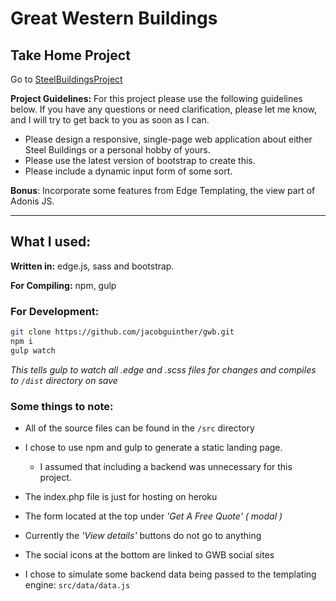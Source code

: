 # Great Western Buildings
## Take Home Project

Go to [SteelBuildingsProject](https://gwb-project.herokuapp.com/dist/index.html)

**Project Guidelines:**
For this project please use the following guidelines below. If you have any questions or need clarification, please let me know, and I will try to get back to you as soon as I can.

- Please design a responsive, single-page web application about either Steel Buildings or a personal hobby of yours.
- Please use the latest version of bootstrap to create this.
- Please include a dynamic input form of some sort.

**Bonus**: Incorporate some features from Edge Templating, the view part of Adonis JS.

---

## What I used:

**Written in:** edge.js, sass and bootstrap.

**For Compiling:** npm, gulp

### For Development:
``` bash
git clone https://github.com/jacobguinther/gwb.git
npm i
gulp watch
```
*This tells gulp to watch all .edge and .scss files for changes and compiles to `/dist` directory on save*


### Some things to note:

- All of the source files can be found in the `/src` directory

- I chose to use npm and gulp to generate a static landing page.
  - I assumed that including a backend was unnecessary for this project.
- The index.php file is just for hosting on heroku
- The form located at the top under *'Get A Free Quote' ( modal )*
- Currently the *'View details'* buttons do not go to anything
- The social icons at the bottom are linked to GWB social sites
- I chose to simulate some backend data being passed to the templating engine: `src/data/data.js`

